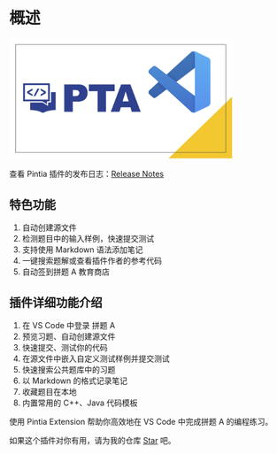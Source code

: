 # 概述

<img src="../imgs/vscode-pintia-logo.png" width="80%" />

查看 Pintia 插件的发布日志：[Release Notes](https://github.com/jinzcdev/vscode-pintia/releases)

## 特色功能

1. 自动创建源文件
2. 检测题目中的输入样例，快速提交测试
3. 支持使用 Markdown 语法添加笔记
4. 一键搜索题解或查看插件作者的参考代码
5. 自动签到拼题 A 教育商店

## 插件详细功能介绍

1. 在 VS Code 中登录 拼题 A
2. 预览习题、自动创建源文件
3. 快速提交、测试你的代码
4. 在源文件中嵌入自定义测试样例并提交测试
5. 快速搜索公共题库中的习题
6. 以 Markdown 的格式记录笔记
7. 收藏题目在本地
8. 内置常用的 C++、Java 代码模板

使用 Pintia Extension 帮助你高效地在 VS Code 中完成拼题 A 的编程练习。

如果这个插件对你有用，请为我的仓库 [Star](https://github.com/jinzcdev/vscode-pintia) 吧。
